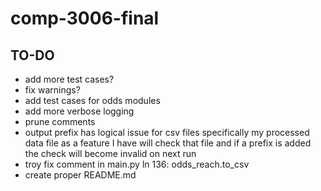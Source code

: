 # comp-3006-final

## TO-DO
  * add more test cases?
  * fix warnings?
  * add test cases for odds modules
  * add more verbose logging
  * prune comments
  * output prefix has logical issue for csv files specifically my processed data file as a feature I have will check that file and if a prefix is added the check will become invalid on next run
  * troy fix comment in main.py ln 136: odds_reach.to_csv
  * create proper README.md
